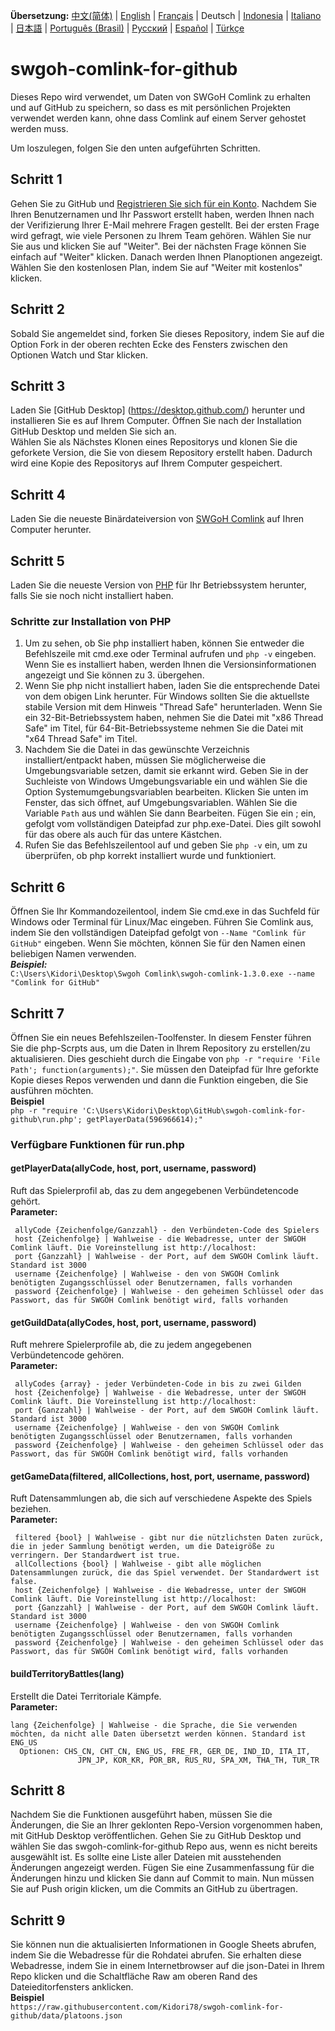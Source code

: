 **Übersetzung:**
[中文(简体)](readme_chs_cn.md)
 | [English](/README.md)
 | [Français](readme_fre_fr.md)
 | Deutsch
 | [Indonesia](readme_ind_id.md)
 | [Italiano](readme_ita_it.md)
 | [日本語](readme_jpn_jp.md)
 | [Português (Brasil)](reamde_por_br.md)
 | [Русский](readme_rus_ru.md)
 | [Español](readme_spa_xm.md)
 | [Türkçe](readme_tur_tr.md)
 
 # swgoh-comlink-for-github
Dieses Repo wird verwendet, um Daten von SWGoH Comlink zu erhalten und auf GitHub zu speichern, so dass es mit persönlichen Projekten verwendet werden kann, ohne dass Comlink auf einem Server gehostet werden muss. 
 
Um loszulegen, folgen Sie den unten aufgeführten Schritten.

## Schritt 1
Gehen Sie zu GitHub und [Registrieren Sie sich für ein Konto](https://github.com/signup). Nachdem Sie Ihren Benutzernamen und Ihr Passwort erstellt haben, werden Ihnen nach der Verifizierung Ihrer E-Mail mehrere Fragen gestellt. Bei der ersten Frage wird gefragt, wie viele Personen zu Ihrem Team gehören. Wählen Sie nur Sie aus und klicken Sie auf "Weiter". Bei der nächsten Frage können Sie einfach auf "Weiter" klicken. Danach werden Ihnen Planoptionen angezeigt. Wählen Sie den kostenlosen Plan, indem Sie auf "Weiter mit kostenlos" klicken. 
 
## Schritt 2
Sobald Sie angemeldet sind, forken Sie dieses Repository, indem Sie auf die Option Fork in der oberen rechten Ecke des Fensters zwischen den Optionen Watch und Star klicken.

## Schritt 3
Laden Sie [GitHub Desktop] (https://desktop.github.com/) herunter und installieren Sie es auf Ihrem Computer. Öffnen Sie nach der Installation GitHub Desktop und melden Sie sich an.\
Wählen Sie als Nächstes Klonen eines Repositorys und klonen Sie die geforkete Version, die Sie von diesem Repository erstellt haben. Dadurch wird eine Kopie des Repositorys auf Ihrem Computer gespeichert.

## Schritt 4
Laden Sie die neueste Binärdateiversion von [SWGoH Comlink](https://github.com/swgoh-utils/swgoh-comlink/releases) auf Ihren Computer herunter.

## Schritt 5
Laden Sie die neueste Version von [PHP](https://www.php.net/downloads) für Ihr Betriebssystem herunter, falls Sie sie noch nicht installiert haben.
### Schritte zur Installation von PHP
1. Um zu sehen, ob Sie php installiert haben, können Sie entweder die Befehlszeile mit cmd.exe oder Terminal aufrufen und `php -v` eingeben. Wenn Sie es installiert haben, werden Ihnen die Versionsinformationen angezeigt und Sie können zu 3. übergehen.
2. Wenn Sie php nicht installiert haben, laden Sie die entsprechende Datei von dem obigen Link herunter. Für Windows sollten Sie die aktuellste stabile Version mit dem Hinweis "Thread Safe" herunterladen. Wenn Sie ein 32-Bit-Betriebssystem haben, nehmen Sie die Datei mit "x86 Thread Safe" im Titel, für 64-Bit-Betriebssysteme nehmen Sie die Datei mit "x64 Thread Safe" im Titel.
3. Nachdem Sie die Datei in das gewünschte Verzeichnis installiert/entpackt haben, müssen Sie möglicherweise die Umgebungsvariable setzen, damit sie erkannt wird. Geben Sie in der Suchleiste von Windows Umgebungsvariable ein und wählen Sie die Option Systemumgebungsvariablen bearbeiten. Klicken Sie unten im Fenster, das sich öffnet, auf Umgebungsvariablen. Wählen Sie die Variable `Path` aus und wählen Sie dann Bearbeiten. Fügen Sie ein ; ein, gefolgt vom vollständigen Dateipfad zur php.exe-Datei. Dies gilt sowohl für das obere als auch für das untere Kästchen.
4. Rufen Sie das Befehlszeilentool auf und geben Sie `php -v` ein, um zu überprüfen, ob php korrekt installiert wurde und funktioniert.

## Schritt 6
Öffnen Sie Ihr Kommandozeilentool, indem Sie cmd.exe in das Suchfeld für Windows oder Terminal für Linux/Mac eingeben. Führen Sie Comlink aus, indem Sie den vollständigen Dateipfad gefolgt von `--Name "Comlink für GitHub"` eingeben. Wenn Sie möchten, können Sie für den Namen einen beliebigen Namen verwenden.\
***Beispiel:***\
`C:\Users\Kidori\Desktop\Swgoh Comlink\swgoh-comlink-1.3.0.exe --name "Comlink for GitHub"`

## Schritt 7
Öffnen Sie ein neues Befehlszeilen-Toolfenster. In diesem Fenster führen Sie die php-Scrpts aus, um die Daten in Ihrem Repository zu erstellen/zu aktualisieren. Dies geschieht durch die Eingabe von `php -r "require 'File Path'; function(arguments);"`. Sie müssen den Dateipfad für Ihre geforkte Kopie dieses Repos verwenden und dann die Funktion eingeben, die Sie ausführen möchten.\
**Beispiel**\
`php -r "require 'C:\Users\Kidori\Desktop\GitHub\swgoh-comlink-for-github\run.php'; getPlayerData(596966614);"`

### Verfügbare Funktionen für run.php
#### getPlayerData(allyCode, host, port, username, password)
Ruft das Spielerprofil ab, das zu dem angegebenen Verbündetencode gehört.\
**Parameter:**
```
 allyCode {Zeichenfolge/Ganzzahl} - den Verbündeten-Code des Spielers
 host {Zeichenfolge} | Wahlweise - die Webadresse, unter der SWGOH Comlink läuft. Die Voreinstellung ist http://localhost:
 port {Ganzzahl} | Wahlweise - der Port, auf dem SWGOH Comlink läuft. Standard ist 3000
 username {Zeichenfolge} | Wahlweise - den von SWGOH Comlink benötigten Zugangsschlüssel oder Benutzernamen, falls vorhanden
 password {Zeichenfolge} | Wahlweise - den geheimen Schlüssel oder das Passwort, das für SWGOH Comlink benötigt wird, falls vorhanden
```

#### getGuildData(allyCodes, host, port, username, password)
Ruft mehrere Spielerprofile ab, die zu jedem angegebenen Verbündetencode gehören.\
**Parameter:**
```
 allyCodes {array} - jeder Verbündeten-Code in bis zu zwei Gilden
 host {Zeichenfolge} | Wahlweise - die Webadresse, unter der SWGOH Comlink läuft. Die Voreinstellung ist http://localhost:
 port {Ganzzahl} | Wahlweise - der Port, auf dem SWGOH Comlink läuft. Standard ist 3000
 username {Zeichenfolge} | Wahlweise - den von SWGOH Comlink benötigten Zugangsschlüssel oder Benutzernamen, falls vorhanden
 password {Zeichenfolge} | Wahlweise - den geheimen Schlüssel oder das Passwort, das für SWGOH Comlink benötigt wird, falls vorhanden
 ```

#### getGameData(filtered, allCollections, host, port, username, password)
Ruft Datensammlungen ab, die sich auf verschiedene Aspekte des Spiels beziehen.\
**Parameter:**
```
 filtered {bool} | Wahlweise - gibt nur die nützlichsten Daten zurück, die in jeder Sammlung benötigt werden, um die Dateigröße zu verringern. Der Standardwert ist true.
 allCollections {bool} | Wahlweise - gibt alle möglichen Datensammlungen zurück, die das Spiel verwendet. Der Standardwert ist false.
 host {Zeichenfolge} | Wahlweise - die Webadresse, unter der SWGOH Comlink läuft. Die Voreinstellung ist http://localhost:
 port {Ganzzahl} | Wahlweise - der Port, auf dem SWGOH Comlink läuft. Standard ist 3000
 username {Zeichenfolge} | Wahlweise - den von SWGOH Comlink benötigten Zugangsschlüssel oder Benutzernamen, falls vorhanden
 password {Zeichenfolge} | Wahlweise - den geheimen Schlüssel oder das Passwort, das für SWGOH Comlink benötigt wird, falls vorhanden
```

#### buildTerritoryBattles(lang)
Erstellt die Datei Territoriale Kämpfe.\
**Parameter:**
```
lang {Zeichenfolge} | Wahlweise - die Sprache, die Sie verwenden möchten, da nicht alle Daten übersetzt werden können. Standard ist ENG_US
  Optionen: CHS_CN, CHT_CN, ENG_US, FRE_FR, GER_DE, IND_ID, ITA_IT,
               JPN_JP, KOR_KR, POR_BR, RUS_RU, SPA_XM, THA_TH, TUR_TR
```

## Schritt 8
Nachdem Sie die Funktionen ausgeführt haben, müssen Sie die Änderungen, die Sie an Ihrer geklonten Repo-Version vorgenommen haben, mit GitHub Desktop veröffentlichen. Gehen Sie zu GitHub Desktop und wählen Sie das swgoh-comlink-for-github Repo aus, wenn es nicht bereits ausgewählt ist. Es sollte eine Liste aller Dateien mit ausstehenden Änderungen angezeigt werden. Fügen Sie eine Zusammenfassung für die Änderungen hinzu und klicken Sie dann auf Commit to main. Nun müssen Sie auf Push origin klicken, um die Commits an GitHub zu übertragen.

## Schritt 9
Sie können nun die aktualisierten Informationen in Google Sheets abrufen, indem Sie die Webadresse für die Rohdatei abrufen. Sie erhalten diese Webadresse, indem Sie in einem Internetbrowser auf die json-Datei in Ihrem Repo klicken und die Schaltfläche Raw am oberen Rand des Dateieditorfensters anklicken.\
**Beispiel**\
`https://raw.githubusercontent.com/Kidori78/swgoh-comlink-for-github/data/platoons.json`
